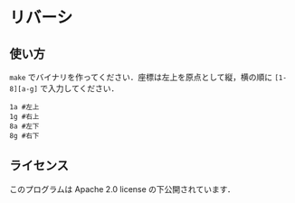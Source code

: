 # リバーシ

## 使い方
`make` でバイナリを作ってください．座標は左上を原点として縦，横の順に `[1-8][a-g]` で入力してください．

```bash:例
1a #左上
1g #右上
8a #左下
8g #右下
```

## ライセンス
このプログラムは Apache 2.0 license の下公開されています．
